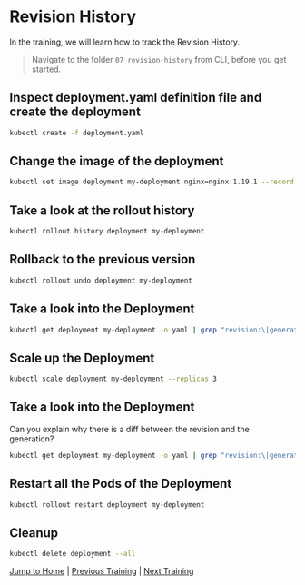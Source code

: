 # Revision History

In the training, we will learn how to track the Revision History.

>Navigate to the folder `07_revision-history` from CLI, before you get started. 

## Inspect deployment.yaml definition file and create the deployment

```bash
kubectl create -f deployment.yaml
```

## Change the image of the deployment

```bash
kubectl set image deployment my-deployment nginx=nginx:1.19.1 --record
```

## Take a look at the rollout history

```bash
kubectl rollout history deployment my-deployment
```

## Rollback to the previous version

```bash
kubectl rollout undo deployment my-deployment
```

## Take a look into the Deployment

```bash
kubectl get deployment my-deployment -o yaml | grep "revision:\|generation:\|resourceVersion:"
```

## Scale up the Deployment

```bash
kubectl scale deployment my-deployment --replicas 3
```

## Take a look into the Deployment

Can you explain why there is a diff between the revision and the generation?

```bash
kubectl get deployment my-deployment -o yaml | grep "revision:\|generation:\|resourceVersion:"
```

## Restart all the Pods of the Deployment

```bash
kubectl rollout restart deployment my-deployment
```

## Cleanup

```bash
kubectl delete deployment --all
```

[Jump to Home](../README.md) | [Previous Training](../06_deployments/README.md) | [Next Training](../08_services/README.md)